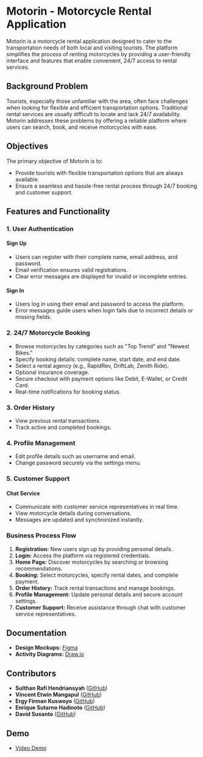 # Motorin - Motorcycle Rental Application

Motorin is a motorcycle rental application designed to cater to the transportation needs of both local and visiting tourists. The platform simplifies the process of renting motorcycles by providing a user-friendly interface and features that enable convenient, 24/7 access to rental services.

## Background Problem
Tourists, especially those unfamiliar with the area, often face challenges when looking for flexible and efficient transportation options. Traditional rental services are usually difficult to locate and lack 24/7 availability. Motorin addresses these problems by offering a reliable platform where users can search, book, and receive motorcycles with ease.

## Objectives
The primary objective of Motorin is to:
- Provide tourists with flexible transportation options that are always available.
- Ensure a seamless and hassle-free rental process through 24/7 booking and customer support.

## Features and Functionality

### 1. User Authentication
#### Sign Up
- Users can register with their complete name, email address, and password.
- Email verification ensures valid registrations.
- Clear error messages are displayed for invalid or incomplete entries.

#### Sign In
- Users log in using their email and password to access the platform.
- Error messages guide users when login fails due to incorrect details or missing fields.

### 2. 24/7 Motorcycle Booking
- Browse motorcycles by categories such as "Top Trend" and "Newest Bikes."
- Specify booking details: complete name, start date, and end date.
- Select a rental agency (e.g., RapidRev, DriftLab, Zenith Ride).
- Optional insurance coverage.
- Secure checkout with payment options like Debit, E-Wallet, or Credit Card.
- Real-time notifications for booking status.

### 3. Order History
- View previous rental transactions.
- Track active and completed bookings.

### 4. Profile Management
- Edit profile details such as username and email.
- Change password securely via the settings menu.

### 5. Customer Support
#### Chat Service
- Communicate with customer service representatives in real time.
- View motorcycle details during conversations.
- Messages are updated and synchronized instantly.

### Business Process Flow
1. **Registration:** New users sign up by providing personal details.
2. **Login:** Access the platform via registered credentials.
3. **Home Page:** Discover motorcycles by searching or browsing recommendations.
4. **Booking:** Select motorcycles, specify rental dates, and complete payment.
5. **Order History:** Track rental transactions and manage bookings.
6. **Profile Management:** Update personal details and secure account settings.
7. **Customer Support:** Receive assistance through chat with customer service representatives.

## Documentation
- **Design Mockups:** [Figma](https://www.figma.com/design/4UuDIl6axtg1hlMV6PlFBC)
- **Activity Diagrams:** [Draw.io](https://drive.google.com/file/d/1OlJodxpVcsgjuB9OsA-sNAUPTgmrN8-f/view)

## Contributors
- **Sulthan Rafi Hendriansyah** ([GitHub](https://github.com/sulthan18/sewa-motor))
- **Vincent Etwin Mangapul** ([GitHub](https://github.com/Vincent4470/sewa-motor))
- **Ergy Firman Kuswoyo** ([GitHub](https://github.com/Ergy/sewa-motor))
- **Enrique Sutarno Hadinoto** ([GitHub](https://github.com/evauex/sewa-motor))
- **David Susanto** ([GitHub](https://github.com/DavidDunko/sewa-motor))

## Demo
- [Video Demo](https://drive.google.com/drive/folders/1rRQjNIpC7s-UvtyOeuAlj3Rn6VjwMXJf?usp=sharing)
